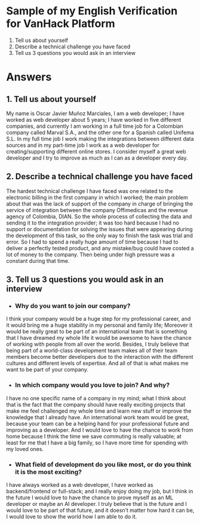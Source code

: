 # Sample of my English Verification for VanHack Platform

1. Tell us about yourself
2. Describe a technical challenge you have faced
3. Tell us 3 questions you would ask in an interview

# Answers

## 1. Tell us about yourself

My name is Oscar Javier Muñoz Marciales, I am a web developer; I have worked as web developer about 5 years; I have worked in five different companies, and currently I am working in a full time job for a Colombian company called Marval S.A., and the other one for a Spanish called Unifema S.L. In my full time job I work making the integrations between different data sources and in my part-time job I work as a web developer for creating/supporting different online stores. 
I consider myself a great web developer and I try to improve as much as I can as a developer every day. 

## 2. Describe a technical challenge you have faced

The hardest technical challenge I have faced was one related to the electronic billing in the first company in which I worked; the main problem about that was the lack of support of the company in charge of bringing the service of integration between the company Offimedicas and the revenue agency of Colombia, DIAN. So the whole process of collecting the data and sending it to the integration provider; it was too hard because I had no support or documentation for solving the issues that were appearing during the development of this task, so the only way to finish the task was trial and error. So I had to spend a really huge amount of time because I had to deliver a perfectly tested product, and any mistake/bug could have costed a lot of money to the company. Then being under high pressure was a constant during that time.


## 3. Tell us 3 questions you would ask in an interview

* ### Why do you want to join our company?

I think your company would be a huge step for my professional career, and it would bring me a huge stability in my personal and family life; Moreover it would be really great to be part of an international team that is something that I have dreamed my whole life it would be awesome to have the chance of working with people from all over the world.
Besides, I truly believe that being part of a world-class development team makes all of their team members become better developers due to the interaction with the different cultures and different levels of expertise. And all of that is what makes me want to be part of your company.


 * ### In which company would you love to join? And why?

I have no one specific name of a company in my mind; what I think about that is the fact that the company should have really exciting projects that make me feel challenged my whole time and learn new stuff or improve the knowledge that I already have. An international work team would be great, because your team can be a helping hand for your professional future and improving as a developer. And I would love to have the chance to work from home because I think the time we save commuting is really valuable; at least for me that I have a big family, so I have more time for spending with my loved ones.


* ### What field of development do you like most, or do you think it is the most exciting?

I have always worked as a web developer, I have worked as backend/frontend or full-stack; and I really enjoy doing my job, but I think in the future I would love to have the chance to prove myself as an ML developer or maybe an AI developer. I truly believe that is the future and I would love to be part of that future, and it doesn’t matter how hard it can be, I would love to show the world how I am able to do it.
